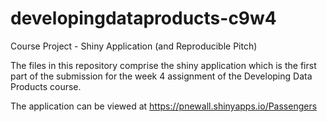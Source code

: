 # developingdataproducts-c9w4
Course Project - Shiny Application (and Reproducible Pitch)

The files in this repository comprise the shiny application which is the first part of the submission for the week 4 
assignment of the Developing Data Products course.

The application can be viewed at https://pnewall.shinyapps.io/Passengers
